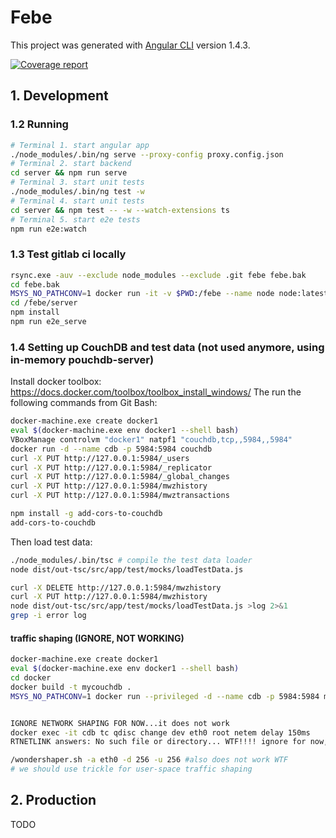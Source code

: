 # Febe

This project was generated with [Angular CLI](https://github.com/angular/angular-cli) version 1.4.3.

[![Coverage report](https://gitlab.com/gitlab-org/gitlab-ce/badges/master/coverage.svg?job=coverage)](https://gitlab-org.gitlab.io/metawiz/febe)

## 1. Development

### 1.2 Running 

```bash
# Terminal 1. start angular app
./node_modules/.bin/ng serve --proxy-config proxy.config.json
# Terminal 2. start backend
cd server && npm run serve
# Terminal 3. start unit tests
./node_modules/.bin/ng test -w
# Terminal 4. start unit tests
cd server && npm test -- -w --watch-extensions ts
# Terminal 5. start e2e tests
npm run e2e:watch
```

### 1.3 Test gitlab ci locally

```bash
rsync.exe -auv --exclude node_modules --exclude .git febe febe.bak
cd febe.bak
MSYS_NO_PATHCONV=1 docker run -it -v $PWD:/febe --name node node:latest sh
cd /febe/server
npm install
npm run e2e_serve
```

### 1.4 Setting up CouchDB and test data (not used anymore, using in-memory pouchdb-server)

Install docker toolbox: https://docs.docker.com/toolbox/toolbox_install_windows/
The run the following commands from Git Bash:

```bash
docker-machine.exe create docker1
eval $(docker-machine.exe env docker1 --shell bash)
VBoxManage controlvm "docker1" natpf1 "couchdb,tcp,,5984,,5984"
docker run -d --name cdb -p 5984:5984 couchdb
curl -X PUT http://127.0.0.1:5984/_users
curl -X PUT http://127.0.0.1:5984/_replicator
curl -X PUT http://127.0.0.1:5984/_global_changes
curl -X PUT http://127.0.0.1:5984/mwzhistory
curl -X PUT http://127.0.0.1:5984/mwztransactions

npm install -g add-cors-to-couchdb
add-cors-to-couchdb
```

Then load test data:

```bash
./node_modules/.bin/tsc # compile the test data loader
node dist/out-tsc/src/app/test/mocks/loadTestData.js
```

```bash
curl -X DELETE http://127.0.0.1:5984/mwzhistory
curl -X PUT http://127.0.0.1:5984/mwzhistory
node dist/out-tsc/src/app/test/mocks/loadTestData.js >log 2>&1
grep -i error log
```

#### traffic shaping (IGNORE, NOT WORKING)

```bash
docker-machine.exe create docker1
eval $(docker-machine.exe env docker1 --shell bash)
cd docker
docker build -t mycouchdb .
MSYS_NO_PATHCONV=1 docker run --privileged -d --name cdb -p 5984:5984 mycouchdb


IGNORE NETWORK SHAPING FOR NOW...it does not work
docker exec -it cdb tc qdisc change dev eth0 root netem delay 150ms
RTNETLINK answers: No such file or directory... WTF!!!! ignore for now, but we should really test with high latency and low throughput network links, developing and testing at loopback network speed is asking for trouble !!!!

/wondershaper.sh -a eth0 -d 256 -u 256 #also does not work WTF
# we should use trickle for user-space traffic shaping
```

## 2. Production

TODO


